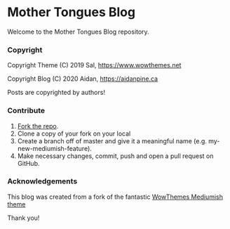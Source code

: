 # Mother Tongues Blog

Welcome to the Mother Tongues Blog repository.

### Copyright

Copyright Theme (C) 2019 Sal, https://www.wowthemes.net

Copyright Blog (C) 2020 Aidan, https://aidanpine.ca

Posts are copyrighted by authors!

### Contribute

1. [Fork the repo](https://github.com/roedoejet/mothertongues-blog).
2. Clone a copy of your fork on your local
3. Create a branch off of master and give it a meaningful name (e.g. my-new-mediumish-feature).
4. Make necessary changes, commit, push and open a pull request on GitHub.

### Acknowledgements

This blog was created from a fork of the fantastic [WowThemes Mediumish theme](https://wowthemesnet.github.io/mediumish-theme-jekyll/)

Thank you!
